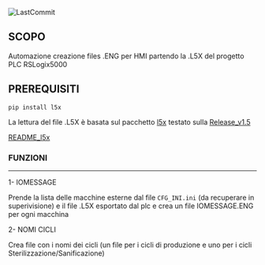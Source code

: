 ![LastCommit](https://img.shields.io/github/last-commit/QuelloLargo83/XML_L5X)

## SCOPO

Automazione creazione files .ENG per HMI partendo la .L5X del progetto PLC RSLogix5000

## PREREQUISITI

```console
pip install l5x
```

La lettura del file .L5X è basata sul pacchetto [l5x](https://github.com/jvalenzuela/l5x)
testato sulla [Release_v1.5](Release_v1.5)

[README_l5x](https://github.com/jvalenzuela/l5x#readme)


### FUNZIONI
----------------------

1- IOMESSAGE

Prende la lista delle macchine esterne dal file `CFG_INI.ini` (da recuperare in superivisione)
e il file .L5X esportato dal plc e crea un file IOMESSAGE.ENG per ogni macchina

2- NOMI CICLI

Crea file con i nomi dei cicli (un file per i cicli di produzione e uno per i cicli Sterilizzazione/Sanificazione)